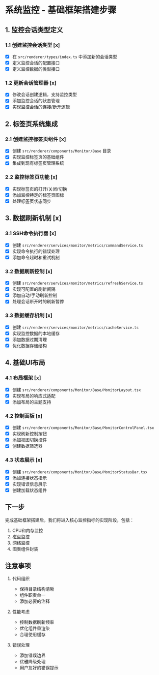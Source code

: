 # 系统监控 - 基础框架搭建步骤

## 1. 监控会话类型定义

### 1.1 创建监控会话类型 [x]
- [x] 在 `src/renderer/types/index.ts` 中添加新的会话类型
- [x] 定义监控会话的配置接口
- [x] 定义监控数据的类型接口

### 1.2 更新会话管理器 [x]
- [x] 修改会话创建逻辑，支持监控类型
- [x] 添加监控会话的状态管理
- [x] 实现监控会话的连接/断开逻辑

## 2. 标签页系统集成

### 2.1 创建监控标签页组件 [x]
- [x] 创建 `src/renderer/components/Monitor/Base` 目录
- [x] 实现监控标签页的基础组件
- [x] 集成到现有标签页管理系统

### 2.2 监控标签页功能 [x]
- [x] 实现标签页的打开/关闭/切换
- [x] 添加监控特定的标签页图标
- [x] 处理标签页状态同步

## 3. 数据刷新机制 [x]

### 3.1 SSH命令执行器 [x]
- [x] 创建 `src/renderer/services/monitor/metrics/commandService.ts`
- [x] 实现命令执行的错误处理
- [x] 添加命令超时和重试机制

### 3.2 数据刷新控制 [x]
- [x] 创建 `src/renderer/services/monitor/metrics/refreshService.ts`
- [x] 实现可配置的刷新间隔
- [x] 添加自动/手动刷新控制
- [x] 处理会话断开时的刷新暂停

### 3.3 数据缓存机制 [x]
- [x] 创建 `src/renderer/services/monitor/metrics/cacheService.ts`
- [x] 实现监控数据的本地缓存
- [x] 添加数据过期清理
- [x] 优化数据存储结构

## 4. 基础UI布局

### 4.1 布局框架 [x]
- [x] 创建 `src/renderer/components/Monitor/Base/MonitorLayout.tsx`
- [x] 实现布局的响应式适配
- [x] 添加布局的主题支持

### 4.2 控制面板 [x]
- [x] 创建 `src/renderer/components/Monitor/Base/MonitorControlPanel.tsx`
- [x] 实现刷新控制按钮
- [x] 添加视图切换控件
- [x] 创建数据筛选器

### 4.3 状态展示 [x]
- [x] 创建 `src/renderer/components/Monitor/Base/MonitorStatusBar.tsx`
- [x] 添加连接状态指示
- [x] 实现错误信息展示
- [x] 创建加载状态组件

## 下一步

完成基础框架搭建后，我们将进入核心监控指标的实现阶段，包括：
1. CPU和内存监控
2. 磁盘监控
3. 网络监控
4. 图表组件封装

## 注意事项

1. 代码组织
   - 保持目录结构清晰
   - 组件职责单一
   - 添加必要的注释

2. 性能考虑
   - 控制数据刷新频率
   - 优化组件重渲染
   - 合理使用缓存

3. 错误处理
   - 添加错误边界
   - 优雅降级处理
   - 用户友好的错误提示 